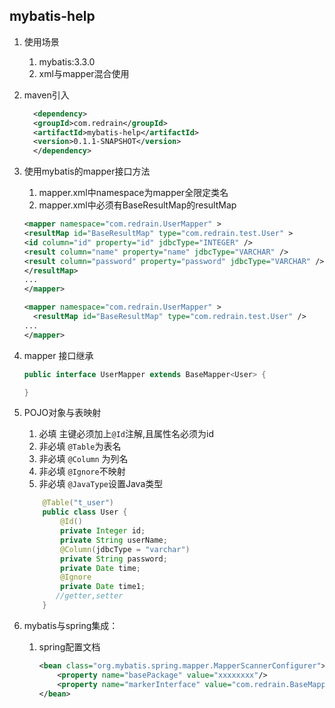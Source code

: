 ## mybatis-help

1. 使用场景
    1. mybatis:3.3.0
    2. xml与mapper混合使用
2. maven引入
     ```xml
       <dependency>
       <groupId>com.redrain</groupId>
       <artifactId>mybatis-help</artifactId>
       <version>0.1.1-SNAPSHOT</version>
       </dependency> 
     ```  
3. 使用mybatis的mapper接口方法
     1. mapper.xml中namespace为mapper全限定类名
     2. mapper.xml中必须有BaseResultMap的resultMap
     ```xml
     <mapper namespace="com.redrain.UserMapper" >
     <resultMap id="BaseResultMap" type="com.redrain.test.User" >
     <id column="id" property="id" jdbcType="INTEGER" />
     <result column="name" property="name" jdbcType="VARCHAR" />
     <result column="password" property="password" jdbcType="VARCHAR" />
     </resultMap>
     ...
     </mapper>
     ```
     ```xml
     <mapper namespace="com.redrain.UserMapper" >
       <resultMap id="BaseResultMap" type="com.redrain.test.User" />
     ...
     </mapper>
     ```
4. mapper 接口继承 
    ```java
    public interface UserMapper extends BaseMapper<User> {

    }
    ```
5. POJO对象与表映射

    1. 必填 主键必须加上`@Id`注解,且属性名必须为id
    2. 非必填 `@Table`为表名
    3. 非必填 `@Column` 为列名
    4. 非必填 `@Ignore`不映射
    5. 非必填 `@JavaType`设置Java类型
    
    ```java
        @Table("t_user")
        public class User {
            @Id()
            private Integer id;
            private String userName;
            @Column(jdbcType = "varchar")
            private String password;
            private Date time;
            @Ignore
            private Date time1;
           //getter,setter
        }
    ``` 
6. mybatis与spring集成：
    
    1. spring配置文档
        ```xml
        <bean class="org.mybatis.spring.mapper.MapperScannerConfigurer">
            <property name="basePackage" value="xxxxxxxx"/>
            <property name="markerInterface" value="com.redrain.BaseMapper"/>
        </bean>  
        ```
                  
    